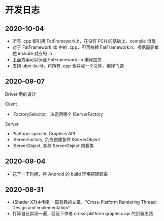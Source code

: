 # 开发日志

## 2020-10-04

 * 所有 .cpp 都引用 FatFramework.h，在没有 PCH 的基础上，compile 很慢
 * 对于 FatFramework.lib 中的 .cpp，不再依赖 FatFramework.h，根据需要单独 include 对应的 .h
 * 上面方案可以保证 FatFramework.lib 编译加快
 * 支持 uber-build，将所有 .cpp 合并成一个文件，编译飞速


## 2020-09-07

Driver 层的设计

Client

 * IFactorySelector，决定用哪个 IServerFactory

Server

 * Platform-specific Graphics API
 * IServerFactory, 负责创建各种 IServerObject
 * IServerObject, 各种 ServerObject 的基类


## 2020-09-04

 * 花了一下时间，将 Android 的 build 环境搭建起来


## 2020-08-31

 * 《Shader X7》中看到一篇有趣的文章，"Cross-Platform Rendering Thread: Design and Implementation"
 * 打算自己实现一遍，验证下作者 cross-platform graphics api 的封装思路
